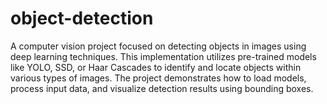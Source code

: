 # object-detection
A computer vision project focused on detecting objects in images using deep learning techniques. This implementation utilizes pre-trained models like YOLO, SSD, or Haar Cascades to identify and locate objects within various types of images. The project demonstrates how to load models, process input data, and visualize detection results using bounding boxes.
